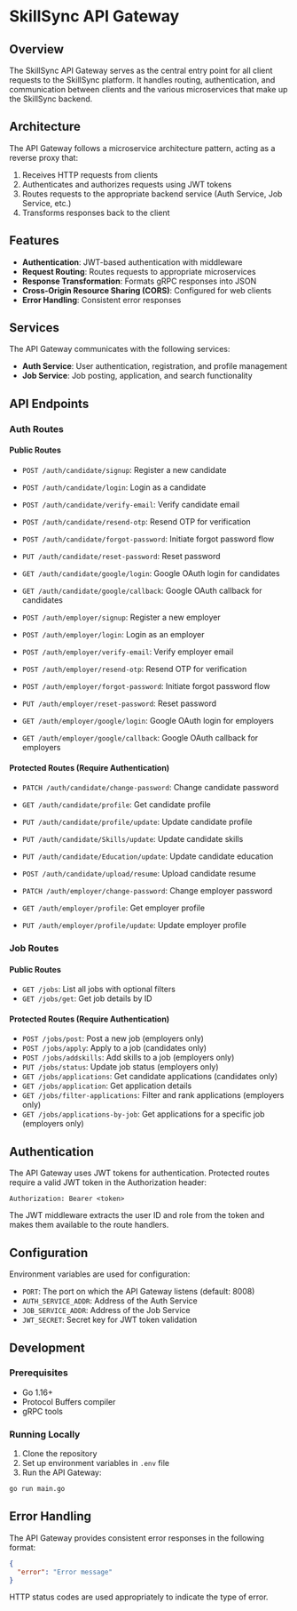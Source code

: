 # SkillSync API Gateway

## Overview

The SkillSync API Gateway serves as the central entry point for all client requests to the SkillSync platform. It handles routing, authentication, and communication between clients and the various microservices that make up the SkillSync backend.

## Architecture

The API Gateway follows a microservice architecture pattern, acting as a reverse proxy that:

1. Receives HTTP requests from clients
2. Authenticates and authorizes requests using JWT tokens
3. Routes requests to the appropriate backend service (Auth Service, Job Service, etc.)
4. Transforms responses back to the client

## Features

- **Authentication**: JWT-based authentication with middleware
- **Request Routing**: Routes requests to appropriate microservices
- **Response Transformation**: Formats gRPC responses into JSON
- **Cross-Origin Resource Sharing (CORS)**: Configured for web clients
- **Error Handling**: Consistent error responses

## Services

The API Gateway communicates with the following services:

- **Auth Service**: User authentication, registration, and profile management
- **Job Service**: Job posting, application, and search functionality

## API Endpoints

### Auth Routes

#### Public Routes

- `POST /auth/candidate/signup`: Register a new candidate
- `POST /auth/candidate/login`: Login as a candidate
- `POST /auth/candidate/verify-email`: Verify candidate email
- `POST /auth/candidate/resend-otp`: Resend OTP for verification
- `POST /auth/candidate/forgot-password`: Initiate forgot password flow
- `PUT /auth/candidate/reset-password`: Reset password
- `GET /auth/candidate/google/login`: Google OAuth login for candidates
- `GET /auth/candidate/google/callback`: Google OAuth callback for candidates

- `POST /auth/employer/signup`: Register a new employer
- `POST /auth/employer/login`: Login as an employer
- `POST /auth/employer/verify-email`: Verify employer email
- `POST /auth/employer/resend-otp`: Resend OTP for verification
- `POST /auth/employer/forgot-password`: Initiate forgot password flow
- `PUT /auth/employer/reset-password`: Reset password
- `GET /auth/employer/google/login`: Google OAuth login for employers
- `GET /auth/employer/google/callback`: Google OAuth callback for employers

#### Protected Routes (Require Authentication)

- `PATCH /auth/candidate/change-password`: Change candidate password
- `GET /auth/candidate/profile`: Get candidate profile
- `PUT /auth/candidate/profile/update`: Update candidate profile
- `PUT /auth/candidate/Skills/update`: Update candidate skills
- `PUT /auth/candidate/Education/update`: Update candidate education
- `POST /auth/candidate/upload/resume`: Upload candidate resume

- `PATCH /auth/employer/change-password`: Change employer password
- `GET /auth/employer/profile`: Get employer profile
- `PUT /auth/employer/profile/update`: Update employer profile

### Job Routes

#### Public Routes

- `GET /jobs`: List all jobs with optional filters
- `GET /jobs/get`: Get job details by ID

#### Protected Routes (Require Authentication)

- `POST /jobs/post`: Post a new job (employers only)
- `POST /jobs/apply`: Apply to a job (candidates only)
- `POST /jobs/addskills`: Add skills to a job (employers only)
- `PUT /jobs/status`: Update job status (employers only)
- `GET /jobs/applications`: Get candidate applications (candidates only)
- `GET /jobs/application`: Get application details
- `GET /jobs/filter-applications`: Filter and rank applications (employers only)
- `GET /jobs/applications-by-job`: Get applications for a specific job (employers only)

## Authentication

The API Gateway uses JWT tokens for authentication. Protected routes require a valid JWT token in the Authorization header:

```
Authorization: Bearer <token>
```

The JWT middleware extracts the user ID and role from the token and makes them available to the route handlers.

## Configuration

Environment variables are used for configuration:

- `PORT`: The port on which the API Gateway listens (default: 8008)
- `AUTH_SERVICE_ADDR`: Address of the Auth Service
- `JOB_SERVICE_ADDR`: Address of the Job Service
- `JWT_SECRET`: Secret key for JWT token validation

## Development

### Prerequisites

- Go 1.16+
- Protocol Buffers compiler
- gRPC tools

### Running Locally

1. Clone the repository
2. Set up environment variables in `.env` file
3. Run the API Gateway:

```bash
go run main.go
```

## Error Handling

The API Gateway provides consistent error responses in the following format:

```json
{
  "error": "Error message"
}
```

HTTP status codes are used appropriately to indicate the type of error.
